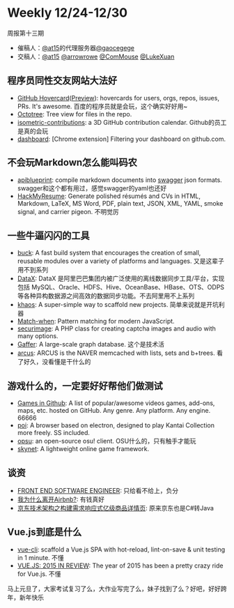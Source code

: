 # Weekly 12/24-12/30

周报第十三期

- 催稿人：[@at15](https://github.com/at15)的代理服务器[@gaocegege](https://github.com/gaocegege)
- 交稿人：[@at15](https://github.com/at15) [@arrowrowe](https://github.com/arrowrowe) [@ComMouse](https://github.com/ComMouse) [@LukeXuan](https://github.com/LukeXuan)

## 程序员同性交友网站大法好

- [GitHub Hovercard](https://github.com/Justineo/github-hovercard)([Preview](https://justineo.github.io/github-hovercard/)): hovercards for users, orgs, repos, issues, PRs. It's awesome. 百度的程序员就是会玩，这个确实好好用~
- [Octotree](https://github.com/buunguyen/octotree): Tree view for files in the repo.
- [isometric-contributions](https://github.com/jasonlong/isometric-contributions): a 3D GitHub contribution calendar. Github的员工是真的会玩
- [dashboard](https://github.com/muan/dashboard): [Chrome extension] Filtering your dashboard on github.com.

## 不会玩Markdown怎么能叫码农

- [apiblueprint](https://apiblueprint.org/): compile markdown documents into [swagger](http://swagger.io/) json formats. swagger和这个都有用过，感觉swagger的yaml也还好
- [HackMyResume](https://github.com/hacksalot/HackMyResume): Generate polished résumés and CVs in HTML, Markdown, LaTeX, MS Word, PDF, plain text, JSON, XML, YAML, smoke signal, and carrier pigeon. 不明觉厉

## 一些牛逼闪闪的工具

- [buck](https://github.com/facebook/buck): A fast build system that encourages the creation of small, reusable modules over a variety of platforms and languages. 又是这辈子用不到系列
- [DataX](https://github.com/alibaba/DataX): DataX 是阿里巴巴集团内被广泛使用的离线数据同步工具/平台，实现包括 MySQL、Oracle、HDFS、Hive、OceanBase、HBase、OTS、ODPS 等各种异构数据源之间高效的数据同步功能。不去阿里用不上系列
- [khaos](https://github.com/segmentio/khaos): A super-simple way to scaffold new projects. 简单来说就是开坑利器
- [Match-when](https://github.com/FGRibreau/match-when): Pattern matching for modern JavaScript.
- [securimage](https://github.com/dapphp/securimage): A PHP class for creating captcha images and audio with many options.
- [Gaffer](https://github.com/GovernmentCommunicationsHeadquarters/Gaffer): A large-scale graph database. 这个是技术活
- [arcus](https://github.com/naver/arcus): ARCUS is the NAVER memcached with lists, sets and b+trees. 看了好久，没看懂是干什么的


## 游戏什么的，一定要好好帮他们做测试

- [Games in Github](https://github.com/leereilly/games): A list of popular/awesome videos games, add-ons, maps, etc. hosted on GitHub. Any genre. Any platform. Any engine. 66666
- [poi](https://github.com/poooi/poi): A browser based on electron, designed to play Kantai Collection more freely. SS included.
- [opsu](https://github.com/itdelatrisu/opsu): an open-source osu! client. OSU什么的，只有触手才能玩
- [skynet](https://github.com/cloudwu/skynet): A lightweight online game framework. 

## 谈资

- [FRONT END SOFTWARE ENGINEER](http://www.spacex.com/careers/position/7374): 只给看不给上，负分
- [我为什么离开Airbnb?](http://mp.weixin.qq.com/s?__biz=MzA4ODM1MTMzMQ==&mid=402670379&idx=3&sn=5e49aa5993a2733c9bb803d82a471049): 有钱真好
- [京东技术架构之构建需求响应式亿级商品详情页](http://mp.weixin.qq.com/s?__biz=MjM5NTg2NTU0Ng==&mid=404554543&idx=2&sn=f9c71cdb5249e7f1f7134383fbf0bae8): 原来京东也是C#转Java

## Vue.js到底是什么

- [vue-cli](http://vuejs.org/2015/12/28/vue-cli/): scaffold a Vue.js SPA with hot-reload, lint-on-save & unit testing in 1 minute. 不懂
- [VUE.JS: 2015 IN REVIEW](http://blog.evanyou.me/2015/12/20/vuejs-2015-in-review/): The year of 2015 has been a pretty crazy ride for Vue.js. 不懂

马上元旦了，大家考试复习了么，大作业写完了么，妹子找到了么？好吧，好好跨年，新年快乐